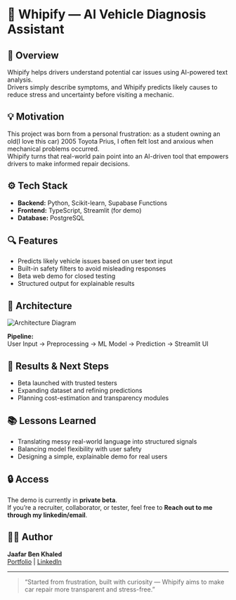 # 🚗 Whipify — AI Vehicle Diagnosis Assistant

## 🌟 Overview
Whipify helps drivers understand potential car issues using AI-powered text analysis.  
Drivers simply describe symptoms, and Whipify predicts likely causes to reduce stress and uncertainty before visiting a mechanic.

## 💡 Motivation
This project was born from a personal frustration: as a student owning an old(I love this car) 2005 Toyota Prius, I often felt lost and anxious when mechanical problems occurred.  
Whipify turns that real-world pain point into an AI-driven tool that empowers drivers to make informed repair decisions.

## ⚙️ Tech Stack
- **Backend:** Python, Scikit-learn, Supabase Functions  
- **Frontend:** TypeScript, Streamlit (for demo)  
- **Database:** PostgreSQL  

## 🔍 Features
- Predicts likely vehicle issues based on user text input  
- Built-in safety filters to avoid misleading responses  
- Beta web demo for closed testing  
- Structured output for explainable results

## 🧱 Architecture
![Architecture Diagram](./assets/architecture.png)

**Pipeline:**  
User Input → Preprocessing → ML Model → Prediction → Streamlit UI

## 🎯 Results & Next Steps
- Beta launched with trusted testers  
- Expanding dataset and refining predictions  
- Planning cost-estimation and transparency modules

## 📚 Lessons Learned
- Translating messy real-world language into structured signals  
- Balancing model flexibility with user safety  
- Designing a simple, explainable demo for real users

## 🔒 Access
The demo is currently in **private beta**.  
If you’re a recruiter, collaborator, or tester, feel free to **Reach out to me through my linkedin/email**.

## 👨‍💻 Author
**Jaafar Ben Khaled**  
[Portfolio](https://jaafarbenkhaled.com) | [LinkedIn](https://linkedin.com/in/jaafarbenkhaled)

---

> “Started from frustration, built with curiosity — Whipify aims to make car repair more transparent and stress-free.”
